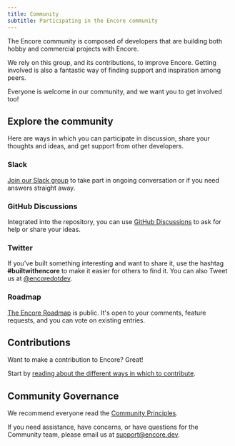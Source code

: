 ```yaml
---
title: Community
subtitle: Participating in the Encore community
---
```


The Encore community is composed of developers that are building both hobby and commercial projects with Encore.

We rely on this group, and its contributions, to improve Encore. Getting involved is also a fantastic way of finding support and inspiration among peers.

Everyone is welcome in our community, and we want you to get involved too!

## Explore the community

Here are ways in which you can participate in discussion, share your thoughts and ideas, and get support from other developers.

### Slack

[Join our Slack group](https://join.slack.com/t/encoredev/shared_invite/zt-c75mzbnb-kWCiGueYVJ4pUCIW45sb8A) to take part in ongoing conversation or if you need answers straight away. 

### GitHub Discussions

Integrated into the repository, you can use [GitHub Discussions](https://github.com/encoredev/encore/discussions) to ask for help or share your ideas.

### Twitter

If you've built something interesting and want to share it, use the hashtag **#builtwithencore** to make it easier for others to find it.
You can also Tweet us at [@encoredotdev](https://twitter.com/encoredotdev).

### Roadmap

[The Encore Roadmap](https://encore.dev/roadmap) is public. It's open to your comments, feature requests, and you can vote on existing entries.

## Contributions

Want to make a contribution to Encore? Great!

Start by [reading about the different ways in which to contribute](/docs/community/contribute).

## Community Governance

We recommend everyone read the [Community Principles](/docs/community/principles).

If you need assistance, have concerns, or have questions for the Community team, please email us at [support@encore.dev](mailto:support@encore.dev).



